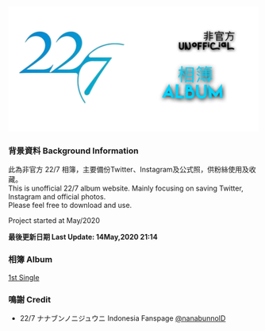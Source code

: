 ![227Main](Img/227Main.png)
### 背景資料 Background Information
此為非官方 22/7 相簿，主要備份Twitter、Instagram及公式照，供粉絲使用及收藏。<br>
This is unofficial 22/7 album website. Mainly focusing on saving Twitter, Instagram and official photos.<br>
Please feel free to download and use.

Project started at May/2020<br>

**最後更新日期 Last Update: 14May,2020 21:14**
### 相簿 Album
[1st Single](https://github.com/LYHPandaKing/227PhotoBackup/blob/master/Markdown/1st%20Single.md)


### 鳴謝 Credit
- 22/7 ナナブンノニジュウニ Indonesia Fanspage [@nanabunnoID](https://www.facebook.com/pg/nanabunnoID/)
